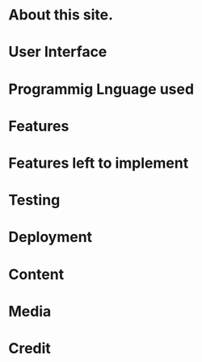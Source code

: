 # About this site.

# User Interface

# Programmig Lnguage used

# Features

# Features left to implement

# Testing

# Deployment

# Content

# Media

# Credit

